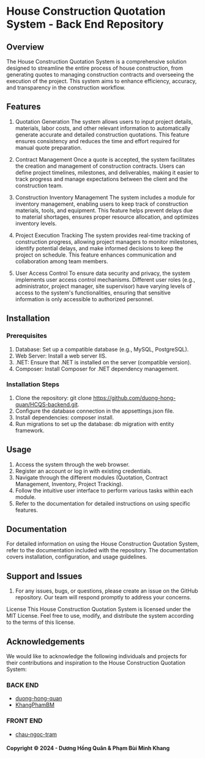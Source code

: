 ﻿# House Construction Quotation System - Back End Repository

## Overview
The House Construction Quotation System is a comprehensive solution designed to streamline the entire process of house construction, from generating quotes to managing construction contracts and overseeing the execution of the project. This system aims to enhance efficiency, accuracy, and transparency in the construction workflow.

## Features
1. Quotation Generation
The system allows users to input project details, materials, labor costs, and other relevant information to automatically generate accurate and detailed construction quotations. This feature ensures consistency and reduces the time and effort required for manual quote preparation.

2. Contract Management
Once a quote is accepted, the system facilitates the creation and management of construction contracts. Users can define project timelines, milestones, and deliverables, making it easier to track progress and manage expectations between the client and the construction team.

3. Construction Inventory Management
The system includes a module for inventory management, enabling users to keep track of construction materials, tools, and equipment. This feature helps prevent delays due to material shortages, ensures proper resource allocation, and optimizes inventory levels.

4. Project Execution Tracking
The system provides real-time tracking of construction progress, allowing project managers to monitor milestones, identify potential delays, and make informed decisions to keep the project on schedule. This feature enhances communication and collaboration among team members.

5. User Access Control
To ensure data security and privacy, the system implements user access control mechanisms. Different user roles (e.g., administrator, project manager, site supervisor) have varying levels of access to the system's functionalities, ensuring that sensitive information is only accessible to authorized personnel.

## Installation
### Prerequisites
1. Database: Set up a compatible database (e.g., MySQL, PostgreSQL).
2. Web Server: Install a web server IIS.
3. .NET: Ensure that .NET is installed on the server (compatible version).
4. Composer: Install Composer for .NET dependency management.
### Installation Steps
1. Clone the repository: git clone https://github.com/duong-hong-quan/HCQS-backend.git.
2. Configure the database connection in the appsettings.json file.
3. Install dependencies: composer install.
4. Run migrations to set up the database: db migration with entity framework.
## Usage
1. Access the system through the web browser.
2. Register an account or log in with existing credentials.
3. Navigate through the different modules (Quotation, Contract Management, Inventory, Project Tracking).
4. Follow the intuitive user interface to perform various tasks within each module.
5. Refer to the documentation for detailed instructions on using specific features.
## Documentation
For detailed information on using the House Construction Quotation System, refer to the documentation included with the repository. The documentation covers installation, configuration, and usage guidelines.

## Support and Issues
1. For any issues, bugs, or questions, please create an issue on the GitHub repository. Our team will respond promptly to address your concerns.

License
This House Construction Quotation System is licensed under the MIT License. Feel free to use, modify, and distribute the system according to the terms of this license.

## Acknowledgements
We would like to acknowledge the following individuals and projects for their contributions and inspiration to the House Construction Quotation System:

### BACK END
- [duong-hong-quan](https://github.com/duong-hong-quan)
- [KhangPhamBM](https://github.com/KhangPhamBM)

### FRONT END
- [chau-ngoc-tram](https://github.com/ChauNgocTram)


#### Copyright &#169; 2024 - Dương Hồng Quân & Phạm Bùi Minh Khang
